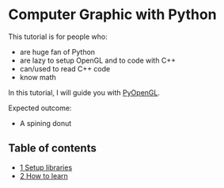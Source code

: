 # Computer Graphic with Python

This tutorial is for people who:
- are huge fan of Python
- are lazy to setup OpenGL and to code with C++
- can/used to read C++ code
- know math

In this tutorial, I will guide you with [PyOpenGL](http://pyopengl.sourceforge.net/). 

Expected outcome:
- A spining donut

## Table of contents

- [1 Setup libraries](1_setup_libraries.md)
- [2 How to learn](2_how_to_learn)